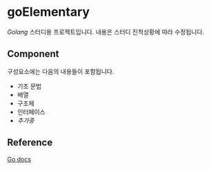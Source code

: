 # goElementary

_Golang_ 스터디용 프로젝트입니다.
내용은 스터디 진척상황에 따라 수정됩니다.

## Component

구성요소에는 다음의 내용들이 포함됩니다.

- 기초 문법
- 배열
- 구조체
- 인터페이스
- _추가중_

## Reference

[Go docs](https://go.dev/doc/)
